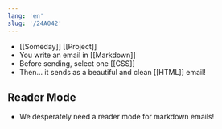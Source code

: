 ```yaml
---
lang: 'en'
slug: '/24A042'
---
```


- [[Someday]] [[Project]]
- You write an email in [[Markdown]]
- Before sending, select one [[CSS]]
- Then... it sends as a beautiful and clean [[HTML]] email!

## Reader Mode

- We desperately need a reader mode for markdown emails!
